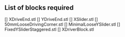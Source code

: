 ## List of blocks required

[] XDriveEnd.stl
[] YDriveEnd.stl
[] XSlider.stl
[] 50mmLooseDrivingCorner.stl
[] MinimalLooseYSlider.stl
[] FixedYSliderStaggered.stl
[] XDriverBlock.stl

